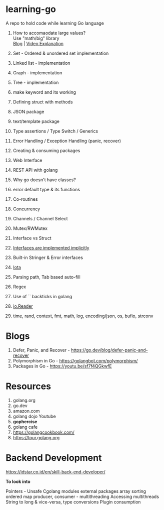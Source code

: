 # learning-go
A repo to hold code while learning Go language

1. How to accomaodate large values?  
    Use "math/big" library   
    [Blog](https://blog.devgenius.io/big-int-in-go-handling-large-numbers-is-easy-157cb272dd4f) |
    [Video Explanation](https://youtu.be/MaUnR6bXGBE)
    
2. Set - Ordered & unordered set implementation
3. Linked list - implementation
4. Graph - implementation
5. Tree - implementation
6. make keyword and its working
7. Defining struct with methods
8. JSON package
9.  text/template package
10. Type assertions / Type Switch / Generics
11. Error Handling / Exception Handling (panic, recover)
12. Creating & consuming packages
13. Web Interface
14. REST API with golang
15. Why go doesn't have classes?
16. error default type & its functions
17. Co-routines
18. Concurrency
19. Channels / Channel Select
20. Mutex/RWMutex
21. Interface vs Struct
22. [Interfaces are implemented implicitly](https://tour.golang.org/methods/10)
23. Built-in Stringer & Error interfaces
24. [Iota](https://medium.com/swlh/iota-create-effective-constants-in-golang-b399f94aac31)
25. Parsing path, Tab based auto-fill
26. Regex
27. Use of `` backticks in golang
28. [io.Reader](https://pkg.go.dev/io#Reader)
29. time, rand, context, fmt, math, log, encoding/json, os, bufio, strconv


# Blogs

1. Defer, Panic, and Recover - https://go.dev/blog/defer-panic-and-recover
2. Polymorphism in Go - https://golangbot.com/polymorphism/
3. Packages in Go - https://youtu.be/sf7f4QGkwfE
   

# Resources

1. golang.org
2. go.dev
3. amazon.com
4. golang dojo Youtube
5. **gophercise**
6. golang cafe
7. https://golangcookbook.com/
8. https://tour.golang.org

# Backend Development

https://idstar.co.id/en/skill-back-end-developer/

**To look into**

Pointers - Unsafe
Cgolang 
modules
external packages
array sorting
ordered map 
producer, consumer - multithreading
Accessing multithreads
String to long & vice-versa, type conversions
Plugin consumption
